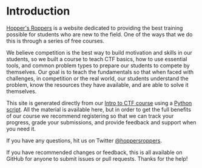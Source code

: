 # Introduction

[Hopper's Roppers](https://www.hoppersroppers.org/training.html) is a website dedicated to providing the best training possible for students who are new to the field. One of the ways that we do this is through a series of free courses. 

We believe competition is the best way to build motivation and skills in our students, so we built a course to teach CTF basics, how to use essential tools, and common problem types to prepare our students to compete by themselves. Our goal is to teach the fundamentals so that when faced with challenges, in competition or the real world, our students understand the problem, know the resources they have available, and are able to solve it themselves.

This site is generated directly from our [Intro to CTF course](https://academy.hoppersroppers.org/course/view.php?id=7) using a [Python script](https://github.com/deveyNull/ctfBook/blob/master/moodleBook.py). All the material is available here, but in order to get the full benefits of our course we recommend registering so that we can track your progress, grade your submissions, and provide feedback and support when you need it.

If you have any questions, hit us on Twitter [@hoppersroppers](https://twitter.com/HoppersRoppers).

If you have recommended changes or feedback, this is all available on GitHub for anyone to submit issues or pull requests. Thanks for the help!



